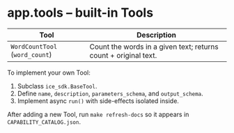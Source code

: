 # app.tools – built-in Tools

| Tool | Description |
| ---- | ----------- |
| `WordCountTool` (`word_count`) | Count the words in a given text; returns count + original text. |

To implement your own Tool:
1. Subclass `ice_sdk.BaseTool`.
2. Define `name`, `description`, `parameters_schema`, and `output_schema`.
3. Implement async `run()` with side-effects isolated inside.

After adding a new Tool, run `make refresh-docs` so it appears in `CAPABILITY_CATALOG.json`. 